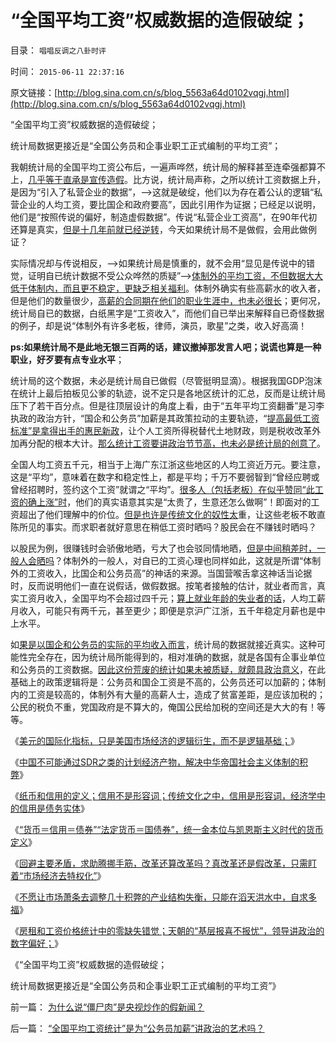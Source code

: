 # “全国平均工资”权威数据的造假破绽；

目录： `唱唱反调之八卦时评` 

时间： `2015-06-11 22:37:16` 

原文链接：[http://blog.sina.com.cn/s/blog_5563a64d0102vqgj.html](http://blog.sina.com.cn/s/blog_5563a64d0102vqgj.html)

“全国平均工资”权威数据的造假破绽；

统计局数据更接近是“全国公务员和企事业职工正式编制的平均工资”；

我朝统计局的全国平均工资公布后，一遍声哗然，统计局的解释甚至连牵强都算不上，[几乎等于直承是宣传造假](../../../2014/10/23/被民粹炮轰的科学：工资上涨过快，损害真实工资增长.md)。比方说，统计局声称，之所以统计工资数据上升，是因为“引入了私营企业的数据”，——>这就是破绽，他们以为存在着公认的逻辑“私营企业的人均工资，要比国企和政府要高”，因此引用作为证据；已经足以说明，他们是“按照传说的偏好，制造虚假数据”。传说“私营企业工资高”，在90年代初还算是真实，[但是十几年前就已经逆转](../../../2015/4/27/“公务员加薪”的政策思路，可能有错.md)，今天如果统计局不是做假，会用此做例证？

实际情况却与传说相反，——>如果统计局是慎重的，就不会用“显见是传说中的错觉，证明自已统计数据不受公众哗然的质疑”——>[体制外的平均工资，不但数据大大低于体制内，而且更不稳定，更缺乏相关福利](../../../2009/7/30/十几亿体制外老百姓的利益由谁呼吁.md)。体制外确实有些高薪水的收入者，但是他们的数量很少，[高薪的合同期在他们的职业生涯中，也未必很长](../../../2009/10/15/城市居民为农民工和输出地区作出了重大牺牲和贡献.md)；更何况，统计局自已的数据，白纸黑字是“工资收入”，而他们自已举出来解释自已奇怪数据的例子，却是说“体制外有许多老板，律师，演员，歌星”之类，收入好高滴！

**ps:如果统计局不是此地无银三百两的话，建议撤掉那发言人吧；说谎也算是一种职业，好歹要有点专业水平**；

统计局的这个数据，未必是统计局自已做假（尽管挺明显滴）。根据我国GDP泡沫在统计上最后拍板见公爹的轨迹，说不定只是各地区统计的汇总，反而是让统计局压下了若干百分点。但是往顶层设计的角度上看，由于“五年平均工资翻番”是习李执政的政治方针，“国企和公务员”加薪是其政策拉动的主要轨迹，“[提高最低工资标准”是拿得出手的惠民新政](../../../2007/11/15/任何规定劳动者工资福利待遇都对劳动者不利.md)，让个人工资所得税替代土地财政，则是税收改革外加再分配的根本大计。[那么统计工资要讲政治节节高，也未必是统计局的创意了](../../../2014/11/26/官媒宣传“平均工资上涨”，直接促进了失业失业，制造了民工荒；.md)。

全国人均工资五千元，相当于上海广东江浙这些地区的人均工资近万元。要注意，这是“平均”，意味着在数字和稳定性上，都是平均；千万不要弱智到“曾经应聘或曾经招聘时，签约这个工资”就谓之“平均”。[很多人（包括老板）在似乎赞同“此工资的确上涨”时](../../../2014/3/18/“民工荒，工资涨”到底造假在那里？户籍制度所谓的歧视；.md)，他们的真实语意其实是“太贵了，生意还怎么做啊”！即面对的工资超出了他们理解中的价位。[但是也许是传统文化的奴性太](../../../2014/4/10/“最低工资标准”等价于“加税，失业，劫贫济富”.md)重，让这些老板不敢直陈所见的事实。而求职者就好意思在稍低工资时晒吗？股民会在不赚钱时晒吗？

以股民为例，很赚钱时会骄傲地晒，亏大了也会驳同情地晒，[但是中间稍差时，一般人会晒吗](../../../2014/3/12/从家政保姆“要求涨薪”到“被涨薪”，被正能量扩大的自愿失业；.md)？体制外的一般人，对自已的工资心理也同样如此，这就是所谓“体制外的工资收入，比国企和公务员高”的神话的来源。当国营喉舌拿这神话当论据时，反而说明他们一直在说假话，做假数据。按笔者接触的估计，就业者而言，真实工资月收入，全国平均不会超过四千元；[算上就业年龄的失业者的话](../../../2014/11/12/国民收入定律“就业先于工资，失业重于减薪”.md)，人均工薪月收入，可能只有两千元，甚至更少；即便是京沪广江浙，五千年稳定月薪也是中上水平。

如[果是以国企和公务员的实际的平均收入而言](../../../2014/11/10/公务员的体面是啥标准？贱民基本生活水平又是啥标准？.md)，统计局的数据就接近真实。这种可能性完全存在，因为统计局所能得到的，相对准确的数据，就是各国有企事业单位和公务员的工资数据。[因此这份荒废的统计如果未被质疑，就颇具政治意义](../../../2014/10/15/不宜对反腐败，寄予过高期望.md)，在此基础上的政策逻辑将是：公务员和国企工资是不高的，公务员还可以加薪的；体制内的工资是较高的，体制外有大量的高薪人士，造成了贫富差距，是应该加税的；公民的税负不重，党国政府是不算大的，俺国公民给加税的空间还是大大的有！等等。

《[美元的国际化指标，只是美国市场经济的逻辑衍生，而不是逻辑基础；](../../../2015/6/3/逃避市场经济改革的人民币国际化，可以摆脱计划经济造成的困境吗？.md)》

《[中国不可能通过SDR之类的计划经济产物，解决中华帝国社会主义体制的积弊](../../../2015/6/4/SDR之类的政治手腕，不能代替市场经济的去特权化.md)》

《[纸币和信用的定义；信用不是形容词；传统文化之中，信用是形容词，经济学中的信用是债务实体](../../../2015/6/5/纸币和信用的定义；信用不是形容词；.md)》

《[“货币＝信用＝债券”“法定货币＝国债券”，统一金本位与凯恩斯主义时代的货币定义](../../../2015/6/6/货币定义的颠倒，让经济学家总是“发疯”（弗里德曼）.md)》

《[回避主要矛盾，求助腾挪手筋，改革还算改革吗？真改革还是假改革，只需盯着“市场经济去特权化”](../../../2015/6/8/真改革还是假改革，盯着“市场经济去特权化”；.md)》

《[不愿让市场萧条去调整几十积弊的产业结构失衡，只能在滔天洪水中，自求多福](../../../2015/6/9/中国政治的真正课题不是“保增长”，而是“乍还债”？.md)》

《[房租和工资价格统计中的零缺失错觉；天朝的“基层报喜不报忧”，领导讲政治的数字偏好；](../../../2015/6/10/“全国平均工资统计”是为“公务员加薪”讲政治的艺术吗？.md)》

《“全国平均工资”权威数据的造假破绽；

统计局数据更接近是“全国公务员和企事业职工正式编制的平均工资”》

前一篇： [为什么说“僵尸肉”是央视炒作的假新闻？](../../../2015/7/1/为什么说“僵尸肉”是央视炒作的假新闻？.md)

后一篇： [“全国平均工资统计”是为“公务员加薪”讲政治的艺术吗？](../../../2015/6/10/“全国平均工资统计”是为“公务员加薪”讲政治的艺术吗？.md)

